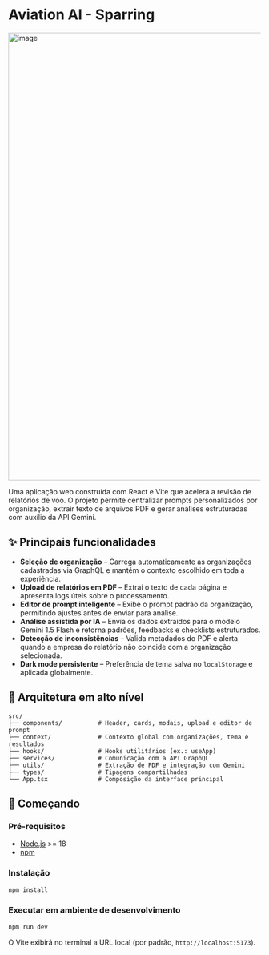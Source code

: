 # Aviation AI - Sparring

<img width="948" height="894" alt="image" src="https://github.com/user-attachments/assets/d9a92c09-9799-4f1d-b54b-fa795f5a00db" />


Uma aplicação web construída com React e Vite que acelera a revisão de relatórios de voo. O projeto permite centralizar prompts personalizados por organização, extrair texto de arquivos PDF e gerar análises estruturadas com auxílio da API Gemini.

## ✨ Principais funcionalidades

- **Seleção de organização** – Carrega automaticamente as organizações cadastradas via GraphQL e mantém o contexto escolhido em toda a experiência.
- **Upload de relatórios em PDF** – Extrai o texto de cada página e apresenta logs úteis sobre o processamento.
- **Editor de prompt inteligente** – Exibe o prompt padrão da organização, permitindo ajustes antes de enviar para análise.
- **Análise assistida por IA** – Envia os dados extraídos para o modelo Gemini 1.5 Flash e retorna padrões, feedbacks e checklists estruturados.
- **Detecção de inconsistências** – Valida metadados do PDF e alerta quando a empresa do relatório não coincide com a organização selecionada.
- **Dark mode persistente** – Preferência de tema salva no `localStorage` e aplicada globalmente.

## 🧱 Arquitetura em alto nível

```
src/
├── components/          # Header, cards, modais, upload e editor de prompt
├── context/             # Contexto global com organizações, tema e resultados
├── hooks/               # Hooks utilitários (ex.: useApp)
├── services/            # Comunicação com a API GraphQL
├── utils/               # Extração de PDF e integração com Gemini
├── types/               # Tipagens compartilhadas
└── App.tsx              # Composição da interface principal
```

## 🚀 Começando

### Pré-requisitos

- [Node.js](https://nodejs.org/) >= 18
- [npm](https://www.npmjs.com/)

### Instalação

```bash
npm install
```

### Executar em ambiente de desenvolvimento

```bash
npm run dev
```

O Vite exibirá no terminal a URL local (por padrão, `http://localhost:5173`).
